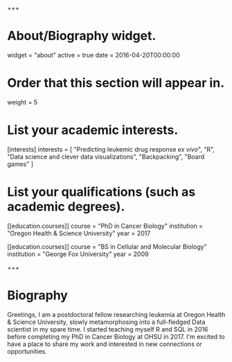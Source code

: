 +++
# About/Biography widget.
widget = "about"
active = true
date = 2016-04-20T00:00:00

# Order that this section will appear in.
weight = 5

# List your academic interests.
[interests]
  interests = [
    "Predicting leukemic drug response _ex vivo_",
    "R",
    "Data science and clever data visualizations",
    "Backpacking",
    "Board games"
  ]

# List your qualifications (such as academic degrees).
[[education.courses]]
  course = "PhD in Cancer Biology"
  institution = "Oregon Health & Science University"
  year = 2017

[[education.courses]]
  course = "BS in Cellular and Molecular Biology"
  institution = "George Fox University"
  year = 2009
 
+++

# Biography

Greetings, I am a postdoctoral fellow researching leukemia at Oregon Health & Science University, slowly metamorphosing into a full-fledged Data scientist in my spare time. I started teaching myself R and SQL in 2016 before completing my PhD in Cancer Biology at OHSU in 2017. I'm excited to have a place to share my work and interested in new connections or opportunities.
